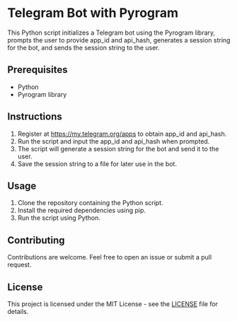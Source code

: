 # Telegram Bot with Pyrogram

This Python script initializes a Telegram bot using the Pyrogram library, prompts the user to provide app_id and api_hash, generates a session string for the bot, and sends the session string to the user. 

## Prerequisites
- Python
- Pyrogram library

## Instructions
1. Register at https://my.telegram.org/apps to obtain app_id and api_hash.
2. Run the script and input the app_id and api_hash when prompted.
3. The script will generate a session string for the bot and send it to the user.
4. Save the session string to a file for later use in the bot.

## Usage
1. Clone the repository containing the Python script.
2. Install the required dependencies using pip.
3. Run the script using Python.

## Contributing
Contributions are welcome. Feel free to open an issue or submit a pull request.

## License
This project is licensed under the MIT License - see the [LICENSE](LICENSE) file for details.
